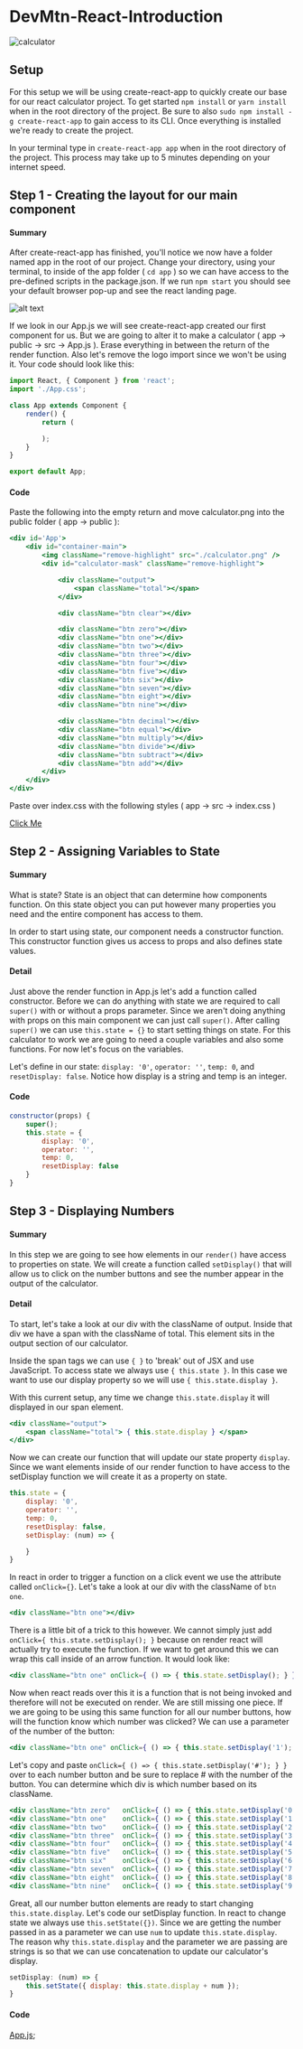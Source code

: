 # DevMtn-React-Introduction

![calculator](https://github.com/devlemire/DevMtn-React-Introduction/blob/master/readme/finishedStyles.png "Finished Project")

## Setup
For this setup we will be using create-react-app to quickly create our base for our react calculator project. To get started `npm install` or `yarn install` when in the root directory of the project. Be sure to also `sudo npm install -g create-react-app` to gain access to its CLI. Once everything is installed we're ready to create the project.

In your terminal type in `create-react-app app` when in the root directory of the project. This process may take up to 5 minutes depending on your internet speed.
## Step 1 - Creating the layout for our main component
#### Summary
After create-react-app has finished, you'll notice we now have a folder named app in the root of our project. Change your directory, using your terminal, to inside of the app folder ( `cd app` ) so we can have access to the pre-defined scripts in the package.json. If we run `npm start` you should see your default browser pop-up and see the react landing page.

![alt text](https://github.com/devlemire/DevMtn-React-Introduction/blob/master/readme/initalReact.png "Initial Startup")

If we look in our App.js we will see create-react-app created our first component for us. But we are going to alter it to make a calculator ( app -> public -> src -> App.js ). Erase everything in between the return of the render function. Also let's remove the logo import since we won't be using it. Your code should look like this:

````jsx
import React, { Component } from 'react';
import './App.css';

class App extends Component {
	render() {
		return (

		);
	}
}

export default App;
````
#### Code
Paste the following into the empty return and move calculator.png into the public folder ( app -> public ):
````jsx
<div id='App'>
	<div id="container-main">
		<img className="remove-highlight" src="./calculator.png" />
		<div id="calculator-mask" className="remove-highlight">

			<div className="output">
				<span className="total"></span>
			</div>

			<div className="btn clear"></div>

			<div className="btn zero"></div>
			<div className="btn one"></div>
			<div className="btn two"></div>
			<div className="btn three"></div>
			<div className="btn four"></div>
			<div className="btn five"></div>
			<div className="btn six"></div>
			<div className="btn seven"></div>
			<div className="btn eight"></div>
			<div className="btn nine"></div>

			<div className="btn decimal"></div>
			<div className="btn equal"></div>
			<div className="btn multiply"></div>
			<div className="btn divide"></div>
			<div className="btn subtract"></div>
			<div className="btn add"></div>
		</div>
	</div>
</div>
````

Paste over index.css with the following styles ( app -> src -> index.css )

[Click Me](http://pastebin.com/1ps5qBUP)

## Step 2 - Assigning Variables to State
#### Summary
What is state? State is an object that can determine how components function. On this state object you can put however many properties you need and the entire component has access to them.

In order to start using state, our component needs a constructor function. This constructor function gives us access to props and also defines state values.
#### Detail
Just above the render function in App.js let's add a function called constructor. Before we can do anything with state we are required to call `super()` with or without a props parameter. Since we aren't doing anything with props on this main component we can just call `super()`. After calling `super()` we can use `this.state = {}` to start setting things on state. For this calculator to work we are going to need a couple variables and also some functions. For now let's focus on the variables.

Let's define in our state: `display: '0'`, `operator: ''`, `temp: 0`, and `resetDisplay: false`. Notice how display is a string and temp is an integer.
#### Code
````jsx
constructor(props) {
	super();
	this.state = {
		display: '0',
		operator: '',
		temp: 0,
		resetDisplay: false
	}
}
````
## Step 3 - Displaying Numbers
#### Summary
In this step we are going to see how elements in our `render()` have access to properties on state. We will create a function called `setDisplay()` that will allow us to click on the number buttons and see the number appear in the output of the calculator.
#### Detail
To start, let's take a look at our div with the className of output. Inside that div we have a span with the className of total. This element sits in the output section of our calculator.

Inside the span tags we can use `{ }` to 'break' out of JSX and use JavaScript. To access state we always use `{ this.state }`. In this case we want to use our display property so we will use `{ this.state.display }`.

With this current setup, any time we change `this.state.display` it will displayed in our span element. 

````jsx
<div className="output">
	<span className="total"> { this.state.display } </span>
</div>
````

Now we can create our function that will update our state property `display`. Since we want elements inside of our render function to have access to the setDisplay function we will create it as a property on state.
````jsx
this.state = {
	display: '0',
	operator: '',
	temp: 0,
	resetDisplay: false,
	setDisplay: (num) => {

	}
}
````

In react in order to trigger a function on a click event we use the attribute called `onClick={}`. Let's take a look at our div with the className of `btn one`.
````jsx
<div className="btn one"></div>
````

There is a little bit of a trick to this however. We cannot simply just add `onClick={ this.state.setDisplay(); }` because on render react will actually try to execute the function. If we want to get around this we can wrap this call inside of an arrow function. It would look like:
````jsx
<div className="btn one" onClick={ () => { this.state.setDisplay(); } }></div>
```` 
Now when react reads over this it is a function that is not being invoked and therefore will not be executed on render. We are still missing one piece. If we are going to be using this same function for all our number buttons, how will the function know which number was clicked? We can use a parameter of the number of the button:
````jsx
<div className="btn one" onClick={ () => { this.state.setDisplay('1'); } }></div>
```` 

Let's copy and paste `onClick={ () => { this.state.setDisplay('#'); } }` over to each number button and be sure to replace # with the number of the button. You can determine which div is which number based on its className.
````jsx
<div className="btn zero" 	onClick={ () => { this.state.setDisplay('0'); } }></div>
<div className="btn one" 	onClick={ () => { this.state.setDisplay('1'); } }></div>
<div className="btn two"	onClick={ () => { this.state.setDisplay('2'); } }></div>
<div className="btn three"	onClick={ () => { this.state.setDisplay('3'); } }></div>
<div className="btn four"	onClick={ () => { this.state.setDisplay('4'); } }></div>
<div className="btn five"	onClick={ () => { this.state.setDisplay('5'); } }></div>
<div className="btn six"	onClick={ () => { this.state.setDisplay('6'); } }></div>
<div className="btn seven"	onClick={ () => { this.state.setDisplay('7'); } }></div>
<div className="btn eight"	onClick={ () => { this.state.setDisplay('8'); } }></div>
<div className="btn nine"	onClick={ () => { this.state.setDisplay('9'); } }></div>
````
Great, all our number button elements are ready to start changing `this.state.display`. Let's code our setDisplay function. In react to change state we always use `this.setState({})`. Since we are getting the number passed in as a parameter we can use `num` to update `this.state.display`. The reason why `this.state.display` and the parameter we are passing are strings is so that we can use concatenation to update our calculator's display.
````jsx
setDisplay: (num) => {
	this.setState({ display: this.state.display + num });
}
````
#### Code
[App.js](http://pastebin.com/b1bSJGTB);